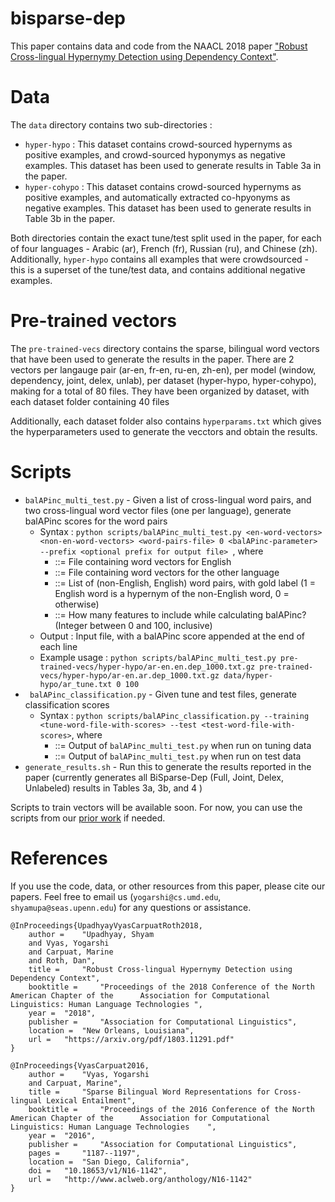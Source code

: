 # bisparse-dep

This paper contains data and code from the NAACL 2018 paper ["Robust Cross-lingual Hypernymy Detection using Dependency Context"](https://arxiv.org/abs/1803.11291).

# Data

The `data` directory contains two sub-directories :

- `hyper-hypo` : This dataset contains crowd-sourced hypernyms as positive examples, and crowd-sourced hyponymys as negative examples. This dataset has been used to generate results in Table 3a in the paper.
- `hyper-cohypo` : This dataset contains crowd-sourced hypernyms as positive examples, and automatically extracted co-hpyonyms as negative examples. This dataset has been used to generate results in Table 3b in the paper.

Both directories contain the exact tune/test split used in the paper, for each of four languages - Arabic (ar), French (fr), Russian (ru), and Chinese (zh). Additionally, `hyper-hypo` contains all examples that were crowdsourced - this is a superset of the tune/test data, and contains additional negative examples.

# Pre-trained vectors

The `pre-trained-vecs` directory contains the sparse, bilingual word vectors that have been used to generate the results in the paper. There are 2 vectors per langauge pair (ar-en, fr-en, ru-en, zh-en), per model (window, dependency, joint, delex, unlab), per dataset (hyper-hypo, hyper-cohypo), making for a total of 80 files. They have been organized by dataset, with each dataset folder containing 40 files

Additionally, each dataset folder also contains `hyperparams.txt` which gives the hyperparameters used to generate the vecctors and obtain the results.

# Scripts
- `balAPinc_multi_test.py` - Given a list of cross-lingual word pairs, and two cross-lingual word vector files (one per language), generate balAPinc scores for the word pairs
    - Syntax : `python scripts/balAPinc_multi_test.py <en-word-vectors> <non-en-word-vectors> <word-pairs-file> 0 <balAPinc-parameter> --prefix <optional prefix for output file> `, where
        -  <en-word-vectors> ::= File containing word vectors for English
        -  <non-en-word-vectors> ::= File containing word vectors for the other language
        -  <word-pairs-file> ::= List of (non-English, English) word pairs, with gold label (1 = English word is a hypernym of the non-English word, 0 = otherwise)
        -  <balAPinc-parameter> ::= How many features to include while calculating balAPinc? (Integer between 0 and 100, inclusive)
    -  Output : Input file, with a balAPinc score appended at the end of each line
    -  Example usage : `python scripts/balAPinc_multi_test.py pre-trained-vecs/hyper-hypo/ar-en.en.dep_1000.txt.gz pre-trained-vecs/hyper-hypo/ar-en.ar.dep_1000.txt.gz data/hyper-hypo/ar_tune.txt 0 100`
-  ` balAPinc_classification.py` - Given tune and test files, generate classification scores
    -  Syntax : `python scripts/balAPinc_classification.py --training <tune-word-file-with-scores> --test <test-word-file-with-scores>`, where
        - <tune-word-file-with-scores> ::= Output of `balAPinc_multi_test.py` when run on tuning data
        - <test-word-file-with-scores> ::= Output of `balAPinc_multi_test.py` when run on test data
- `generate_results.sh` - Run this to generate the results reported in the paper (currently generates all BiSparse-Dep (Full, Joint, Delex, Unlabeled) results in Tables 3a, 3b, and 4 )

Scripts to train vectors will be available soon. For now, you can use the scripts from our [prior work](https://github.com/yogarshi/bisparse) if needed.

# References

If you use the code, data, or other resources from this paper, please cite our papers.
Feel free to email us (`yogarshi@cs.umd.edu`, `shyamupa@seas.upenn.edu`) for any questions or assistance.

```
@InProceedings{UpadhyayVyasCarpuatRoth2018,
	author = 	"Upadhyay, Shyam
	and	Vyas, Yogarshi
	and Carpuat, Marine
	and Roth, Dan",
	title = 	"Robust Cross-lingual Hypernymy Detection using Dependency Context",
	booktitle = 	"Proceedings of the 2018 Conference of the North American Chapter of the      Association for Computational Linguistics: Human Language Technologies ",
	year = 	"2018",
	publisher = 	"Association for Computational Linguistics",
	location = 	"New Orleans, Louisiana",
	url = 	"https://arxiv.org/pdf/1803.11291.pdf"
}

@InProceedings{VyasCarpuat2016,
	author = 	"Vyas, Yogarshi
	and Carpuat, Marine",
	title = 	"Sparse Bilingual Word Representations for Cross-lingual Lexical Entailment",
	booktitle = 	"Proceedings of the 2016 Conference of the North American Chapter of the      Association for Computational Linguistics: Human Language Technologies    ",
	year = 	"2016",
	publisher = 	"Association for Computational Linguistics",
	pages = 	"1187--1197",
	location = 	"San Diego, California",
	doi = 	"10.18653/v1/N16-1142",
	url = 	"http://www.aclweb.org/anthology/N16-1142"
}

```